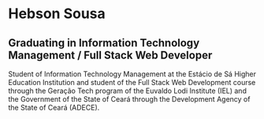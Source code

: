 # Hebson Sousa

## Graduating in Information Technology Management / Full Stack Web Developer

Student of Information Technology Management at the Estácio de Sá 
Higher Education Institution and student of the Full Stack Web Development 
course through the Geração Tech program of the Euvaldo Lodi Institute (IEL) 
and the Government of the State of Ceará through the Development Agency of the State of Ceará (ADECE).
